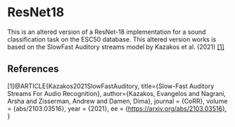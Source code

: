 # ResNet18

This is an altered version of a ResNet-18 implementation for a sound classification task on the ESC50 database. This altered version works is based on the SlowFast Auditory streams model by Kazakos et al. (2021) [[1]](#1)




## References
[1]@ARTICLE{Kazakos2021SlowFastAuditory,
   title={Slow-Fast Auditory Streams For Audio Recognition},
   author={Kazakos, Evangelos and Nagrani, Arsha and Zisserman, Andrew and Damen, Dima},
           journal   = {CoRR},
           volume    = {abs/2103.03516},
           year      = {2021},
           ee        = {https://arxiv.org/abs/2103.03516},
}